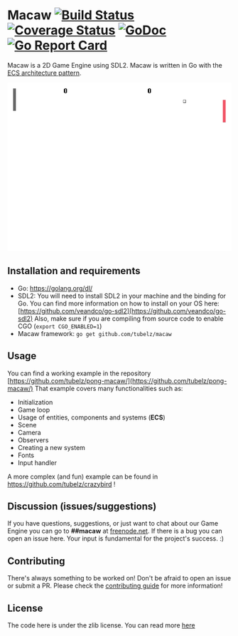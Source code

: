 # Macaw [![Build Status](https://travis-ci.org/tubelz/macaw.svg?branch=master)](https://travis-ci.org/tubelz/macaw.svg?branch=master) [![Coverage Status](https://codecov.io/gh/tubelz/macaw/branch/master/graph/badge.svg)](https://codecov.io/gh/tubelz/macaw) [![GoDoc](https://godoc.org/github.com/tubelz/macaw?status.svg)](https://godoc.org/github.com/tubelz/macaw) [![Go Report Card](https://goreportcard.com/badge/github.com/tubelz/macaw)](https://goreportcard.com/report/github.com/tubelz/macaw)

Macaw is a 2D Game Engine using SDL2.
Macaw is written in Go with the [ECS architecture pattern](https://en.wikipedia.org/wiki/Entity%E2%80%93component%E2%80%93system).

![Demo](https://github.com/tubelz/pong-macaw/blob/master/pong.gif)

## Installation and requirements

* Go: https://golang.org/dl/
* SDL2:
	You will need to install SDL2 in your machine and the binding for Go.
	You can find more information on how to install on your OS here: [https://github.com/veandco/go-sdl2](https://github.com/veandco/go-sdl2)
	Also, make sure if you are compiling from source code to enable CGO (`export CGO_ENABLED=1`)
* Macaw framework: `go get github.com/tubelz/macaw`

## Usage

You can find a working example in the repository [https://github.com/tubelz/pong-macaw/](https://github.com/tubelz/pong-macaw/)
That example covers many functionalities such as:

* Initialization
* Game loop
* Usage of entities, components and systems (**ECS**)
* Scene
* Camera
* Observers
* Creating a new system
* Fonts
* Input handler

A more complex (and fun) example can be found in https://github.com/tubelz/crazybird !

## Discussion (issues/suggestions)

If you have questions, suggestions, or just want to chat about our Game Engine you can go to **##macaw** at [freenode.net](https://webchat.freenode.net?channels=%23%23macaw).
If there is a bug you can open an issue here.
Your input is fundamental for the project's success. :)

## Contributing

There's always something to be worked on! Don't be afraid to open an issue or submit a PR.
Please check the [contributing guide](https://github.com/tubelz/macaw/blob/master/CONTRIBUTING.md) for more information!

## License

The code here is under the zlib license. You can read more [here](https://github.com/tubelz/macaw/LICENSE.txt)
